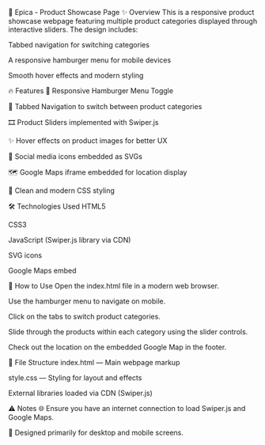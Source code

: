🚀 Epica - Product Showcase Page
✨ Overview
This is a responsive product showcase webpage featuring multiple product categories displayed through interactive sliders. The design includes:

Tabbed navigation for switching categories

A responsive hamburger menu for mobile devices

Smooth hover effects and modern styling

🔥 Features
🍔 Responsive Hamburger Menu Toggle

📂 Tabbed Navigation to switch between product categories

🎞️ Product Sliders implemented with Swiper.js

✨ Hover effects on product images for better UX

🔗 Social media icons embedded as SVGs

🗺️ Google Maps iframe embedded for location display

🎨 Clean and modern CSS styling

🛠️ Technologies Used
HTML5

CSS3

JavaScript (Swiper.js library via CDN)

SVG icons

Google Maps embed

🚦 How to Use
Open the index.html file in a modern web browser.

Use the hamburger menu to navigate on mobile.

Click on the tabs to switch product categories.

Slide through the products within each category using the slider controls.

Check out the location on the embedded Google Map in the footer.

📂 File Structure
index.html — Main webpage markup

style.css — Styling for layout and effects

External libraries loaded via CDN (Swiper.js)

⚠️ Notes
🌐 Ensure you have an internet connection to load Swiper.js and Google Maps.

📱 Designed primarily for desktop and mobile screens.


